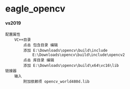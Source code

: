 # eagle_opencv
#### vs2019
```text
配置属性
    VC++目录
        点击 包含目录 编辑
        添加 E:\Downloads\opencv\build\include
            E:\Downloads\opencv\build\include\opencv2
        点击 库目录 编辑
        添加 E:\Downloads\opencv\build\x64\vc16\lib
链接器
    输入
        附加依赖项 opencv_world480d.lib
```
    
